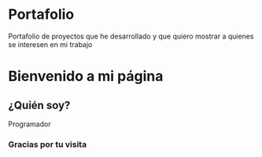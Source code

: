 # Portafolio
Portafolio de proyectos que he desarrollado y que quiero mostrar a quienes se interesen en mi trabajo

# Bienvenido a mi página
## ¿Quién soy?
Programador

### Gracias por tu visita
